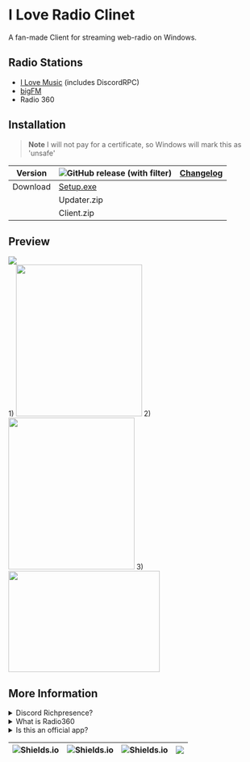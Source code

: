 
# I Love Radio Clinet

A fan-made Client for streaming web-radio on Windows.


## Radio Stations

 - [I Love Music](https://ilovemusic.de) (includes DiscordRPC)
 - [bigFM](https://www.bigfm.de)
 - Radio 360



## Installation

> **Note**
> I will not pay for a certificate, so Windows will mark this as 'unsafe'

|Version| ![GitHub release (with filter)](https://img.shields.io/github/v/release/MauriceX24/I-Love-Radio-Client?logo=windows10&label=version) | [Changelog](https://raw.githubusercontent.com/MauriceX24/I-Love-Radio-Client/resources/version-changelog "Click this holy link") |
|---|---| ---|
|Download|[Setup.exe](https://lordmaurice.xyz)|
| | Updater.zip |
| | Client.zip|



    
## Preview

<p>
    <img src="https://i.imgur.com/hTEJCE8.png"> <br>
  1)
    <img src="https://i.imgur.com/kiWUTOq.png" width="250" height="300">
  2)
    <img src="https://i.imgur.com/D6fL1jl.gif" width="250" height="300">
  3)
    <img src="https://i.imgur.com/wQjXcg7.gif" width="300" height="200">
</p>

## More Information

<details>
<summary>Discord Richpresence?</summary>
Yep. This Client works with Discord, for 'I Love Music' only.
</details>

<details>
<summary>What is Radio360</summary>
Everyone can request a Radiostation for this channel.
So I would call it: A big Communitybased station
</details>

<details>
<summary>Is this an official app?</summary>
Noup. I just thought it would be cool while playing Minecraft.
</details>

| ![Shields.io](https://img.shields.io/github/v/release/MauriceX24/I-Love-Radio-Client?display_name=release&label=Latest%20Client%20Version&logo=Windows) | ![Shields.io](https://img.shields.io/github/last-commit/MauriceX24/I-Love-Radio-Client/release?label=Latest%20Update&logo=GitHub) | ![Shields.io](https://img.shields.io/github/repo-size/MauriceX24/I-Love-Radio-Client?label=Project%20Size&logo=GitHub) | ![](https://img.shields.io/github/downloads/MauriceX24/I-Love-Radio-Client/total?style=flat&logo=files&logoColor=white&label=Downloads&color=blue) |
| ----- | ----- | ----- | ----- |
